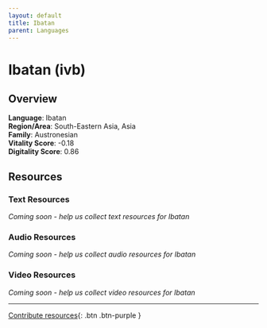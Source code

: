 ```yaml
---
layout: default
title: Ibatan
parent: Languages
---
```


# Ibatan (ivb)

## Overview

**Language**: Ibatan  
**Region/Area**: South-Eastern Asia, Asia  
**Family**: Austronesian  
**Vitality Score**: -0.18  
**Digitality Score**: 0.86  

## Resources

### Text Resources
*Coming soon - help us collect text resources for Ibatan*

### Audio Resources
*Coming soon - help us collect audio resources for Ibatan*

### Video Resources
*Coming soon - help us collect video resources for Ibatan*

---

[Contribute resources](https://fairtrain.github.io/){: .btn .btn-purple }
